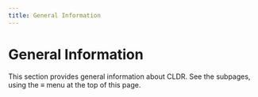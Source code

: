```yaml
---
title: General Information
---
```


# General Information

This section provides general information about CLDR.
See the subpages, using the ≡ menu at the top of this page. 
